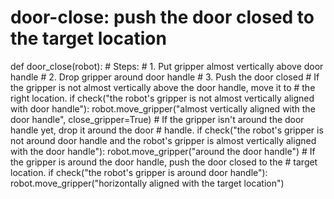 # door-close: push the door closed to the target location
def door_close(robot):
    # Steps:
    #  1. Put gripper almost vertically above door handle
    #  2. Drop gripper around door handle
    #  3. Push the door closed
    # If the gripper is not almost vertically above the door handle, move it to
    # the right location.
    if check("the robot's gripper is not almost vertically aligned with door handle"):
        robot.move_gripper("almost vertically aligned with the door handle", close_gripper=True)
    # If the gripper isn't around the door handle yet, drop it around the door
    # handle.
    if check("the robot's gripper is not around door handle and the robot's gripper is almost vertically aligned with the door handle"):
        robot.move_gripper("around the door handle")
    # If the gripper is around the door handle, push the door closed to the
    # target location.
    if check("the robot's gripper is around door handle"):
        robot.move_gripper("horizontally aligned with the target location")